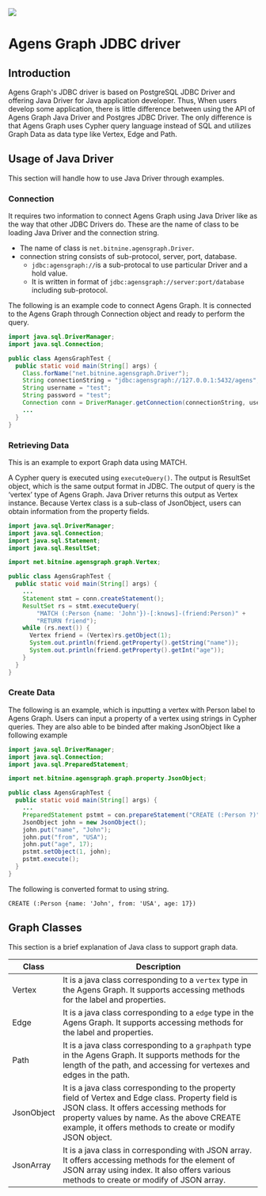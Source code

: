 <img src="http://cfile26.uf.tistory.com/image/251E994857553C91236F07" />

# Agens Graph JDBC driver

## Introduction ##

Agens Graph's JDBC driver is based on PostgreSQL JDBC Driver and offering Java Driver for Java application developer. Thus, When users develop some application, there is little difference between using the API of Agens Graph Java Driver and Postgres JDBC Driver. The only difference is that Agens Graph uses Cypher query language instead of SQL and utilizes Graph Data as data type like Vertex, Edge and Path.

## Usage of Java Driver ##

This section will handle how to use Java Driver through examples.

### Connection ###

It requires two information to connect Agens Graph using Java Driver like as the way that other JDBC Drivers do. These are the name of class to be loading Java Driver and the connection string.

* The name of class is `net.bitnine.agensgraph.Driver`.
* connection string consists of  sub-protocol, server, port, database.
  * `jdbc:agensgraph://`is a sub-protocal to use particular Driver and a hold value.
  * It is written in format of `jdbc:agensgraph://server:port/database` including sub-protocol.

The following is an example code to connect Agens Graph. It is connected to the Agens Graph through Connection object and ready to perform the query.

```java
import java.sql.DriverManager;
import java.sql.Connection;

public class AgensGraphTest {
  public static void main(String[] args) {
    Class.forName("net.bitnine.agensgraph.Driver");
    String connectionString = "jdbc:agensgraph://127.0.0.1:5432/agens";
	String username = "test";
	String password = "test";
    Connection conn = DriverManager.getConnection(connectionString, username, password);
    ...
  }
}
```

### Retrieving Data ###

This is an example to export Graph data using MATCH.

A Cypher query is executed using `executeQuery()`. The output is ResultSet object, which is the same output format in JDBC. 
The output of query is the ‘vertex’ type of Agens Graph. Java Driver returns this output as Vertex instance. Because Vertex class is a sub-class of JsonObject, users can obtain information from the property fields.

```java
import java.sql.DriverManager;
import java.sql.Connection;
import java.sql.Statement;
import java.sql.ResultSet;

import net.bitnine.agensgraph.graph.Vertex;

public class AgensGraphTest {
  public static void main(String[] args) {
    ...
    Statement stmt = conn.createStatement();
    ResultSet rs = stmt.executeQuery(
        "MATCH (:Person {name: 'John'})-[:knows]-(friend:Person)" +
        "RETURN friend");
    while (rs.next()) {
      Vertex friend = (Vertex)rs.getObject(1);
      System.out.println(friend.getProperty().getString("name"));
      System.out.println(friend.getProperty().getInt("age"));
    }
  }
}
```

### Create Data ###

The following is an example, which is inputting a vertex with Person label to Agens Graph. 
Users can input a property of a vertex using strings in Cypher queries. They are also able to be binded after making JsonObject like a following example

```java
import java.sql.DriverManager;
import java.sql.Connection;
import java.sql.PreparedStatement;

import net.bitnine.agensgraph.graph.property.JsonObject;

public class AgensGraphTest {
  public static void main(String[] args) {
    ...
    PreparedStatement pstmt = con.prepareStatement("CREATE (:Person ?)");
    JsonObject john = new JsonObject();
    john.put("name", "John");
    john.put("from", "USA");
    john.put("age", 17);
    pstmt.setObject(1, john);
    pstmt.execute();
  }
}
```

The following is converted format to using string.

`CREATE (:Person {name: 'John', from: 'USA', age: 17})`

## Graph Classes ##

This section is a brief explanation of Java class to support graph data.

| Class      | Description |
| ---------- | ----------- |
| Vertex     |It is a java class corresponding to a `vertex` type in the Agens Graph. It supports accessing methods for the label and properties. |
| Edge       | It is a java class corresponding to a `edge` type in the Agens Graph. It supports accessing methods for the label and properties. |
| Path       | It is a java class corresponding to a `graphpath` type in the Agens Graph. It supports methods for the length of the path, and accessing for vertexes and edges in the path. |
| JsonObject | It is a java class corresponding to the property field of Vertex and Edge class. Property field is JSON class. It offers accessing methods for property values by name. As the above CREATE example, it offers methods to create or modify JSON object. |
| JsonArray  | It is a java class in corresponding with JSON array. It offers accessing methods for the element of JSON array using index. It also offers various methods to create or modify of JSON array.|
